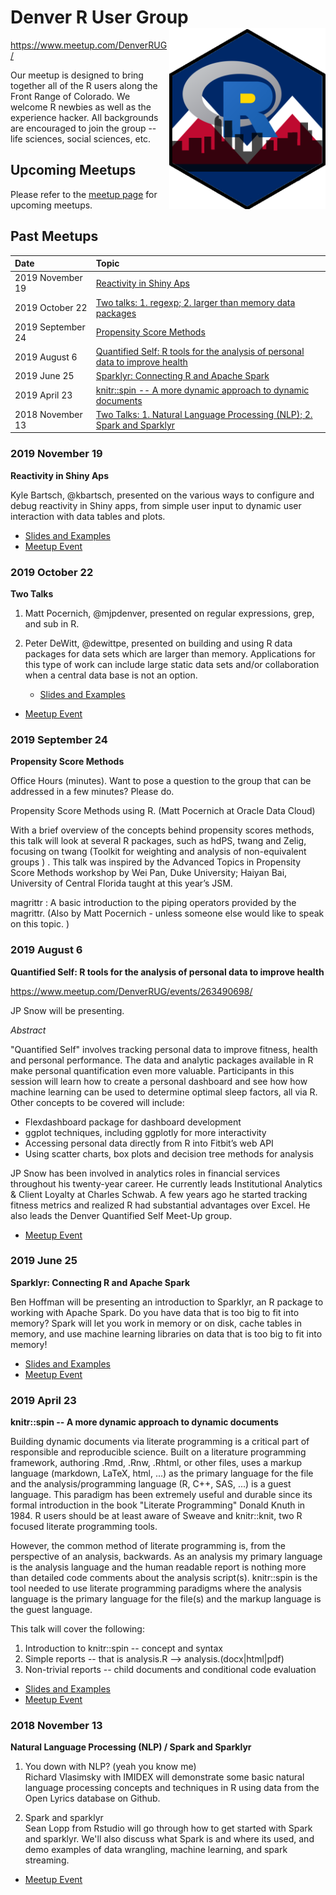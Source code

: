 Denver R User Group <img src='images/drug-hexsticker.png' width="250px" align = "right"/>
================================================================================

https://www.meetup.com/DenverRUG/

Our meetup is designed to bring together all of the R users along the Front
Range of Colorado. We welcome R newbies as well as the experience hacker. All
backgrounds are encouraged to join the group -- life sciences, social sciences,
etc.

## Upcoming Meetups
Please refer to the [meetup page](https://www.meetup.com/DenverRUG) for upcoming meetups.

## Past Meetups

| Date              | Topic                                                                                          |
| :---------------  | :-----------------------------------                                                           |
| 2019 November  19 | [Reactivity in Shiny Aps](#2019-november-19)                                                   |
| 2019 October   22 | [Two talks: 1. regexp; 2. larger than memory data packages](#2019-october-22)                  |
| 2019 September 24 | [Propensity Score Methods](#2019-september-24)                                                 |
| 2019 August     6 | [Quantified Self: R tools for the analysis of personal data to improve health](#2019-august-6) |
| 2019 June      25 | [Sparklyr: Connecting R and Apache Spark](#2019-june-25)                                       |
| 2019 April     23 | [knitr::spin -- A more dynamic approach to dynamic documents](#2019-april-23)                  |
| 2018 November  13 | [Two Talks: 1. Natural Language Processing (NLP); 2. Spark and Sparklyr](#2018-november-13) |

### 2019 November 19

**Reactivity in Shiny Aps**

Kyle Bartsch, @kbartsch, presented on the various ways to configure and debug
reactivity in Shiny apps, from simple user input to dynamic user interaction
with data tables and plots.

* [Slides and Examples](https://github.com/DenverRUG/2019-11-19-DRUG-Shiny-Demos)
* [Meetup Event](https://www.meetup.com/DenverRUG/events/265318284/)

### 2019 October 22

**Two Talks**

1. Matt Pocernich, @mjpdenver, presented on regular expressions, grep, and
   sub in R.

2. Peter DeWitt, @dewittpe, presented on building and using R data packages
   for data sets which are larger than memory. Applications for this type of
   work can include large static data sets and/or collaboration when a central
   data base is not an option.

   * [Slides and Examples](https://github.com/DenverRUG/2019-10-22-R-data-pkgs)

* [Meetup Event](https://www.meetup.com/DenverRUG/events/265318268/)

### 2019 September 24

**Propensity Score Methods**

Office Hours (minutes). Want to pose a question to the group that can be
addressed in a few minutes? Please do.

Propensity Score Methods using R. (Matt Pocernich at Oracle Data Cloud)

With a brief overview of the concepts behind propensity scores methods, this
talk will look at several R packages, such as hdPS, twang and Zelig, focusing on
twang (Toolkit for weighting and analysis of non-equivalent groups ) . This talk
was inspired by the Advanced Topics in Propensity Score Methods workshop by Wei
Pan, Duke University; Haiyan Bai, University of Central Florida taught at this
year’s JSM.

magrittr : A basic introduction to the piping operators provided by the
magrittr. (Also by Matt Pocernich - unless someone else would like to speak on
this topic. )

### 2019 August 6

**Quantified Self: R tools for the analysis of personal data to improve health**

https://www.meetup.com/DenverRUG/events/263490698/

JP Snow will be presenting.

*Abstract*

"Quantified Self" involves tracking personal data to improve fitness,
health and personal performance. The data and analytic packages available
in R make personal quantification even more valuable. Participants in this
session will learn how to create a personal dashboard and see how how
machine learning can be used to determine optimal sleep factors, all via R.
Other concepts to be covered will include:
- Flexdashboard package for dashboard development
- ggplot techniques, including ggplotly for more interactivity
- Accessing personal data directly from R into Fitbit’s web API
- Using scatter charts, box plots and decision tree methods for analysis

JP Snow has been involved in analytics roles in financial services
throughout his twenty-year career. He currently leads Institutional
Analytics & Client Loyalty at Charles Schwab. A few years ago he started
tracking fitness metrics and realized R had substantial advantages over
Excel. He also leads the Denver Quantified Self Meet-Up group.

* [Meetup Event](https://www.meetup.com/DenverRUG/events/263490698/)

### 2019 June 25

**Sparklyr: Connecting R and Apache Spark**

Ben Hoffman will be presenting an introduction to Sparklyr, an R package to
working with Apache Spark. Do you have data that is too big to fit into memory?
Spark will let you work in memory or on disk, cache tables in memory, and use
machine learning libraries on data that is too big to fit into memory!

* [Slides and Examples](https://github.com/DenverRUG/2019-06-25-Sparklyr)
* [Meetup Event](https://www.meetup.com/DenverRUG/events/262309100/)

### 2019 April 23

**knitr::spin -- A more dynamic approach to dynamic documents**

Building dynamic documents via literate programming is a critical part of
responsible and reproducible science. Built on a literature programming
framework, authoring .Rmd, .Rnw, .Rhtml, or other files, uses a markup language
(markdown, LaTeX, html, ...) as the primary language for the file and the
analysis/programming language (R, C++, SAS, ...) is a guest language. This
paradigm has been extremely useful and durable since its formal introduction in
the book "Literate Programming" Donald Knuth in 1984. R users should be at least
aware of Sweave and knitr::knit, two R focused literate programming tools.

However, the common method of literate programming is, from the perspective of
an analysis, backwards. As an analysis my primary language is the analysis
language and the human readable report is nothing more than detailed code
comments about the analysis script(s). knitr::spin is the tool needed to use
literate programming paradigms where the analysis language is the primary
language for the file(s) and the markup language is the guest language.

This talk will cover the following:

1. Introduction to knitr::spin -- concept and syntax
2. Simple reports -- that is analysis.R --> analysis.(docx|html|pdf)
3. Non-trivial reports -- child documents and conditional code evaluation

* [Slides and Examples](https://github.com/DenverRUG/2019-04-23-spin)
* [Meetup Event](https://www.meetup.com/DenverRUG/events/260632409/)

### 2018 November 13

**Natural Language Processing (NLP) / Spark and Sparklyr**

1. You down with NLP? (yeah you know me)<br>Richard Vlasimsky with IMIDEX will
   demonstrate some basic natural language processing concepts and techniques in
   R using data from the Open Lyrics database on Github.

2. Spark and sparklyr<br> Sean Lopp from Rstudio will go through how to get
   started with Spark and sparklyr. We'll also discuss what Spark is and where
   its used, and demo examples of data wrangling, machine learning, and spark
   streaming.

* [Meetup Event](https://www.meetup.com/DenverRUG/events/255628505/)
